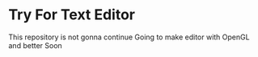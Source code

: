 # Try For Text Editor
This repository is not gonna continue
Going to make editor with OpenGL and better Soon 
